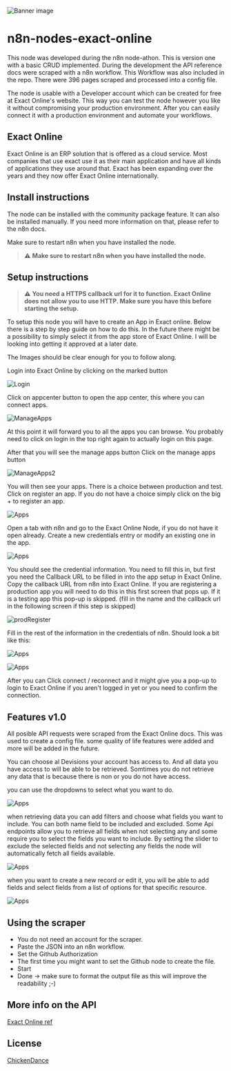 ![Banner image](https://user-images.githubusercontent.com/10284570/173569848-c624317f-42b1-45a6-ab09-f0ea3c247648.png)

# n8n-nodes-exact-online

This node was developed during the n8n node-athon. This is version one with a basic CRUD implemented.
During the development the API reference docs were scraped with a n8n workflow. This Workflow was also included in the repo.
There were 396 pages scraped and processed into a config file.

The node is usable with a Developer account which can be created for free at Exact Online's website. This way you can test the node however you like it without compromising your production environment.
After you can easily connect it with a production environment and automate your workflows.

## Exact Online

Exact Online is an ERP solution that is offered as a cloud service. Most companies that use exact use it as their main application and have all kinds of applications they use around that. Exact has been expanding over the years and they now offer Exact Online internationally.

## Install instructions

The node can be installed with the community package feature. It can also be installed manually. 
If you need more information on that, please refer to the n8n docs.

Make sure to restart n8n when you have installed the node.
> :warning: **Make sure to restart n8n when you have installed the node.**

## Setup instructions

> :warning: **You need a HTTPS callback url for it to function. Exact Online does not allow you to use HTTP. Make sure you have this before starting the setup.**

To setup this node you will have to create an App in Exact online. Below there is a step by step guide on how to do this.
In the future there might be a possibility to simply select it from the app store of Exact Online. I will be looking into getting it approved at a later date.

The Images should be clear enough for you to follow along.

Login into Exact Online by clicking on the marked button

![Login](https://github.com/bramkn/ExactOnline/blob/master/Images/login.png)

Click on appcenter button to open the app center, this where you can connect apps.

![ManageApps](https://github.com/bramkn/ExactOnline/blob/master/Images/appcenterNormal.png)

At this point it will forward you to all the apps you can browse. You probably need to click on login in the top right again to actually login on this page.

After that you will see the manage apps button
Click on the manage apps button

![ManageApps2](https://github.com/bramkn/ExactOnline/blob/master/Images/manageapps2.png)

You will then see your apps. There is a choice between production and test. Click on register an app.
If you do not have a choice simply click on the big + to register an app.

![Apps](https://github.com/bramkn/ExactOnline/blob/master/Images/Apps.png)

Open a tab with n8n and go to the Exact Online Node, if you do not have it open already.
Create a new credentials entry or modify an existing one in the app.

![Apps](https://github.com/bramkn/ExactOnline/blob/master/Images/credentials.png)

You should see the credential information. You need to fill this in, but first you need the Callback URL to be filled in into the app setup in Exact Online.
Copy the callback URL from n8n into Exact Online. 
If you are registering a production app you will need to do this in this first screen that pops up. If it is a testing app this pop-up is skipped. (fill in the name and the callback url in the following screen if this step is skipped)

![prodRegister](https://github.com/bramkn/ExactOnline/blob/master/Images/registerappProd.png)

Fill in the rest of the information in the credentials of n8n.
Should look a bit like this:

![Apps](https://github.com/bramkn/ExactOnline/blob/master/Images/oauth2Exact2.png)

![Apps](https://github.com/bramkn/ExactOnline/blob/master/Images/Oauth2n8n2.png)

After you can Click connect / reconnect and it might give you a pop-up to login to Exact Online if you aren't logged in yet or you need to confirm the connection.

## Features v1.0

All posible API requests were scraped from the Exact Online docs. This was used to create a config file. some quality of life features were added and more will be added in the future.

You can choose al Devisions your account has access to. And all data you have access to will be able to be retrieved.
Somtimes you do not retrieve any data that is because there is non or you do not have access.

you can use the dropdowns to select what you want to do.

![Apps](https://github.com/bramkn/ExactOnline/blob/master/Images/options1.png)

when retrieving data you can add filters and choose what fields you want to include. You can both name field to be included and excluded. Some Api endpoints allow you to retrieve all fields when not selecting any and some require you to select the fields you want to include. By setting the slider to exclude the selected fields and not selecting any fields the node will automatically fetch all fields available.

![Apps](https://github.com/bramkn/ExactOnline/blob/master/Images/options3.png)


when you want to create a new record or edit it, you will be able to add fields and select fields from a list of options for that specific resource.

![Apps](https://github.com/bramkn/ExactOnline/blob/master/Images/options2.png)

## Using the scraper

- You do not need an account for the scraper.
- Paste the JSON into an n8n workflow.
- Set the Github Authorization
- The first time you might want to set the Github node to create the file.
- Start
- Done -> make sure to format the output file as this will improve the readability ;-)

## More info on the API

[Exact Online ref](https://start.exactonline.nl/docs/HlpRestAPIResources.aspx?SourceAction=10)

## License

[ChickenDance](https://github.com/bramkn/ExactOnline/blob/master/n8n-nodes-exact-online/LICENSE.md)
